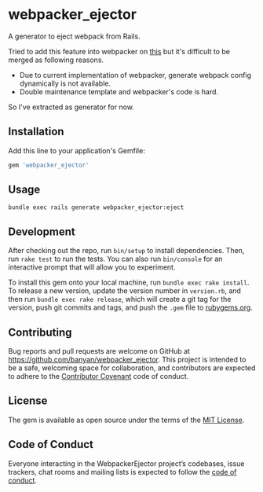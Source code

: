 # webpacker_ejector

A generator to eject webpack from Rails.

Tried to add this feature into webpacker on [this](https://github.com/rails/webpacker/pull/1916) but it's difficult to be merged as following reasons.

* Due to current implementation of webpacker, generate webpack config dynamically is not available.
* Double maintenance template and webpacker's code is hard.

So I've extracted as generator for now.

## Installation

Add this line to your application's Gemfile:

```ruby
gem 'webpacker_ejector'
```

## Usage

```
bundle exec rails generate webpacker_ejector:eject
```

## Development

After checking out the repo, run `bin/setup` to install dependencies. Then, run `rake test` to run the tests. You can also run `bin/console` for an interactive prompt that will allow you to experiment.

To install this gem onto your local machine, run `bundle exec rake install`. To release a new version, update the version number in `version.rb`, and then run `bundle exec rake release`, which will create a git tag for the version, push git commits and tags, and push the `.gem` file to [rubygems.org](https://rubygems.org).

## Contributing

Bug reports and pull requests are welcome on GitHub at https://github.com/banyan/webpacker_ejector. This project is intended to be a safe, welcoming space for collaboration, and contributors are expected to adhere to the [Contributor Covenant](http://contributor-covenant.org) code of conduct.

## License

The gem is available as open source under the terms of the [MIT License](https://opensource.org/licenses/MIT).

## Code of Conduct

Everyone interacting in the WebpackerEjector project’s codebases, issue trackers, chat rooms and mailing lists is expected to follow the [code of conduct](https://github.com/[USERNAME]/webpacker_ejector/blob/master/CODE_OF_CONDUCT.md).
